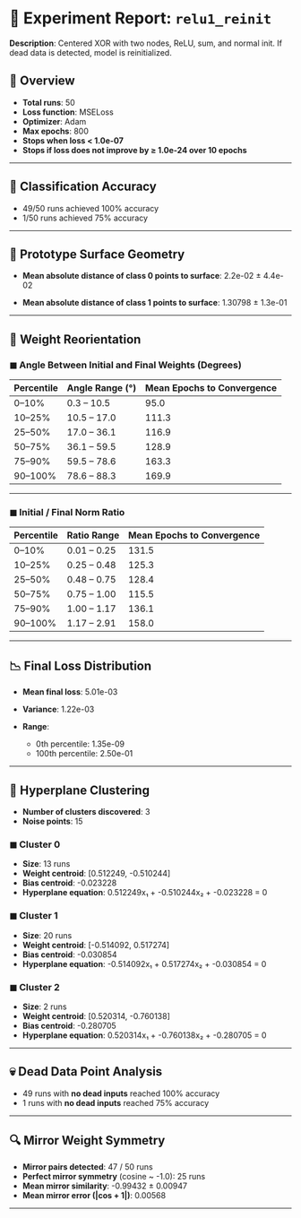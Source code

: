 # 🧪 Experiment Report: `relu1_reinit`

**Description**: Centered XOR with two nodes, ReLU, sum, and normal init. If dead data is detected, model is reinitialized.

## 🎯 Overview

* **Total runs**: 50
* **Loss function**: MSELoss
* **Optimizer**: Adam
* **Max epochs**: 800
* **Stops when loss < 1.0e-07**
* **Stops if loss does not improve by ≥ 1.0e-24 over 10 epochs**

---

## 🎯 Classification Accuracy

* 49/50 runs achieved 100% accuracy
* 1/50 runs achieved 75% accuracy

---


## 🧠 Prototype Surface Geometry

* **Mean absolute distance of class 0 points to surface**: 2.2e-02 ± 4.4e-02

* **Mean absolute distance of class 1 points to surface**: 1.30798 ± 1.3e-01


---

## 🔁 Weight Reorientation

### ◼ Angle Between Initial and Final Weights (Degrees)

| Percentile | Angle Range (°) | Mean Epochs to Convergence |
| ---------- | --------------- | -------------------------- |
| 0–10%      | 0.3 – 10.5     | 95.0                       |
| 10–25%     | 10.5 – 17.0     | 111.3                       |
| 25–50%     | 17.0 – 36.1     | 116.9                       |
| 50–75%     | 36.1 – 59.5     | 128.9                       |
| 75–90%     | 59.5 – 78.6     | 163.3                       |
| 90–100%    | 78.6 – 88.3     | 169.9                       |

---

### ◼ Initial / Final Norm Ratio

| Percentile | Ratio Range | Mean Epochs to Convergence |
| ---------- | ----------- | -------------------------- |
| 0–10%      | 0.01 – 0.25 | 131.5                       |
| 10–25%     | 0.25 – 0.48 | 125.3                       |
| 25–50%     | 0.48 – 0.75 | 128.4                       |
| 50–75%     | 0.75 – 1.00 | 115.5                       |
| 75–90%     | 1.00 – 1.17 | 136.1                       |
| 90–100%    | 1.17 – 2.91 | 158.0                       |

---

## 📉 Final Loss Distribution

* **Mean final loss**: 5.01e-03

* **Variance**: 1.22e-03

* **Range**:

  * 0th percentile: 1.35e-09
  * 100th percentile: 2.50e-01


---

## 🎯 Hyperplane Clustering

* **Number of clusters discovered**: 3
* **Noise points**: 15

### ◼ Cluster 0

* **Size**: 13 runs
* **Weight centroid**: [0.512249, -0.510244]
* **Bias centroid**: -0.023228
* **Hyperplane equation**: 0.512249x₁ + -0.510244x₂ + -0.023228 = 0

### ◼ Cluster 1

* **Size**: 20 runs
* **Weight centroid**: [-0.514092, 0.517274]
* **Bias centroid**: -0.030854
* **Hyperplane equation**: -0.514092x₁ + 0.517274x₂ + -0.030854 = 0

### ◼ Cluster 2

* **Size**: 2 runs
* **Weight centroid**: [0.520314, -0.760138]
* **Bias centroid**: -0.280705
* **Hyperplane equation**: 0.520314x₁ + -0.760138x₂ + -0.280705 = 0

---

## 💀 Dead Data Point Analysis

* 49 runs with **no dead inputs** reached 100% accuracy
* 1 runs with **no dead inputs** reached 75% accuracy

---

## 🔍 Mirror Weight Symmetry

* **Mirror pairs detected**: 47 / 50 runs
* **Perfect mirror symmetry** (cosine ~ -1.0): 25 runs
* **Mean mirror similarity**: -0.99432 ± 0.00947
* **Mean mirror error (|cos + 1|)**: 0.00568

---


